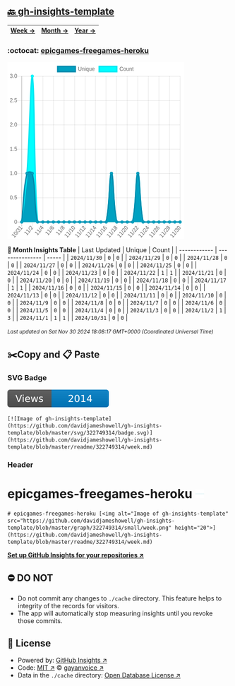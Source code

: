 ## [🔙 gh-insights-template](https://github.com/davidjameshowell/gh-insights-template)
| [**Week →**](https://github.com/davidjameshowell/gh-insights-template/blob/master/readme/322749314/week.md) | [**Month →**](https://github.com/davidjameshowell/gh-insights-template/blob/master/readme/322749314/month.md) | [**Year →**](https://github.com/davidjameshowell/gh-insights-template/blob/master/readme/322749314/year.md) |
 | ------------ | --------------- | ----- |

### :octocat: [epicgames-freegames-heroku](https://github.com/davidjameshowell/epicgames-freegames-heroku)
![Image of gh-insights-template](https://github.com/davidjameshowell/gh-insights-template/blob/master/graph/322749314/large/month.png)

**:calendar: Month Insights Table**
| Last Updated | Unique | Count |
 | ------------ | --------------- | ----- |
 | `2024/11/30` |  `0` | `0` |
 | `2024/11/29` |  `0` | `0` |
 | `2024/11/28` |  `0` | `0` |
 | `2024/11/27` |  `0` | `0` |
 | `2024/11/26` |  `0` | `0` |
 | `2024/11/25` |  `0` | `0` |
 | `2024/11/24` |  `0` | `0` |
 | `2024/11/23` |  `0` | `0` |
 | `2024/11/22` |  `1` | `1` |
 | `2024/11/21` |  `0` | `0` |
 | `2024/11/20` |  `0` | `0` |
 | `2024/11/19` |  `0` | `0` |
 | `2024/11/18` |  `0` | `0` |
 | `2024/11/17` |  `1` | `1` |
 | `2024/11/16` |  `0` | `0` |
 | `2024/11/15` |  `0` | `0` |
 | `2024/11/14` |  `0` | `0` |
 | `2024/11/13` |  `0` | `0` |
 | `2024/11/12` |  `0` | `0` |
 | `2024/11/11` |  `0` | `0` |
 | `2024/11/10` |  `0` | `0` |
 | `2024/11/9` |  `0` | `0` |
 | `2024/11/8` |  `0` | `0` |
 | `2024/11/7` |  `0` | `0` |
 | `2024/11/6` |  `0` | `0` |
 | `2024/11/5` |  `0` | `0` |
 | `2024/11/4` |  `0` | `0` |
 | `2024/11/3` |  `0` | `0` |
 | `2024/11/2` |  `1` | `3` |
 | `2024/11/1` |  `1` | `1` |
 | `2024/10/31` |  `0` | `0` |

<small><i>Last updated on Sat Nov 30 2024 18:08:17 GMT+0000 (Coordinated Universal Time)</i></small>

## ✂️Copy and 📋 Paste
### SVG Badge
[![Image of gh-insights-template](https://github.com/davidjameshowell/gh-insights-template/blob/master/svg/322749314/badge.svg)](https://github.com/davidjameshowell/gh-insights-template/blob/master/readme/322749314/week.md)
```readme
[![Image of gh-insights-template](https://github.com/davidjameshowell/gh-insights-template/blob/master/svg/322749314/badge.svg)](https://github.com/davidjameshowell/gh-insights-template/blob/master/readme/322749314/week.md)
```
### Header
# epicgames-freegames-heroku [<img alt="Image of gh-insights-template" src="https://github.com/davidjameshowell/gh-insights-template/blob/master/graph/322749314/small/week.png" height="20">](https://github.com/davidjameshowell/gh-insights-template/blob/master/readme/322749314/week.md)
```readme
# epicgames-freegames-heroku [<img alt="Image of gh-insights-template" src="https://github.com/davidjameshowell/gh-insights-template/blob/master/graph/322749314/small/week.png" height="20">](https://github.com/davidjameshowell/gh-insights-template/blob/master/readme/322749314/week.md)
```
[**Set up GitHub Insights for your repositories ↗️**](https://github.com/gayanvoice/github-insights)
## ⛔ DO NOT
- Do not commit any changes to `./cache` directory. This feature helps to integrity of the records for visitors.
- The app will automatically stop measuring insights until you revoke those commits.
## 📄 License
- Powered by: [GitHub Insights ↗️](https://github.com/gayanvoice/github-insights)
- Code: [MIT ↗️](./LICENSE) © [gayanvoice ↗️](https://github.com/gayanvoice)
- Data in the `./cache` directory: [Open Database License ↗️](https://opendatacommons.org/licenses/odbl/1-0/)
